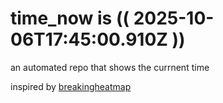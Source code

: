 # time_now is (( 2025-10-06T17:45:00.910Z ))

an automated repo that shows the currnent time

inspired by [breakingheatmap](https://github.com/breakingheatmap/breakingheatmap)